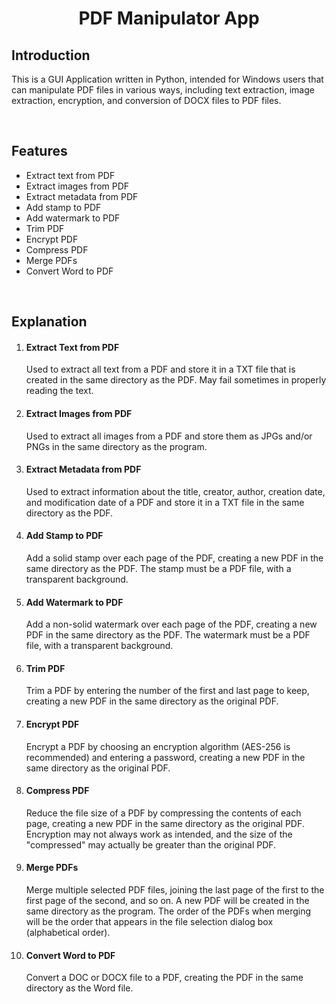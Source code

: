 <h1 align="center">PDF Manipulator App</h1>

<h2>Introduction</h2>
<p>This is a GUI Application written in Python, intended for Windows users that can manipulate PDF files in various ways, including text extraction, image extraction, encryption, and conversion of DOCX files to PDF files.</p>
<br>

<h2>Features</h2>
<ul>
  <li>Extract text from PDF</li>
  <li>Extract images from PDF</li>
  <li>Extract metadata from PDF</li>
  <li>Add stamp to PDF</li>
  <li>Add watermark to PDF</li>
  <li>Trim PDF</li>
  <li>Encrypt PDF</li>
  <li>Compress PDF</li>
  <li>Merge PDFs</li>
  <li>Convert Word to PDF</li>
</ul>
<br>

<h2>Explanation</h2>
<ol type="1">
  <li>
    <h4>Extract Text from PDF</h4>
    <p>Used to extract all text from a PDF and store it in a TXT file that is created in the same directory as the PDF. May fail sometimes in properly reading the text.</p>
  </li>

  <li>
    <h4>Extract Images from PDF</h4>
    <p>Used to extract all images from a PDF and store them as JPGs and/or PNGs in the same directory as the program.</p>
  </li>

  <li>
    <h4>Extract Metadata from PDF</h4>
    <p>Used to extract information about the title, creator, author, creation date, and modification date of a PDF and store it in a TXT file in the same directory as the PDF.</p>
  </li>

  <li>
    <h4>Add Stamp to PDF</h4>
    <p>Add a solid stamp over each page of the PDF, creating a new PDF in the same directory as the PDF. The stamp must be a PDF file, with a transparent background.</p>
  </li>

  <li>
    <h4>Add Watermark to PDF</h4>
    <p>Add a non-solid watermark over each page of the PDF, creating a new PDF in the same directory as the PDF. The watermark must be a PDF file, with a transparent background.</p>
  </li>

  <li>
    <h4>Trim PDF</h4>
    <p>Trim a PDF by entering the number of the first and last page to keep, creating a new PDF in the same directory as the original PDF.</p>
  </li>

  <li>
    <h4>Encrypt PDF</h4>
    <p>Encrypt a PDF by choosing an encryption algorithm (AES-256 is recommended) and entering a password, creating a new PDF in the same directory as the original PDF.</p>
  </li>

  <li>
    <h4>Compress PDF</h4>
    <p>Reduce the file size of a PDF by compressing the contents of each page, creating a new PDF in the same directory as the original PDF. Encryption may not always work as intended, and the size of the "compressed" may actually be greater than the original PDF.</p>
  </li>

  <li>
    <h4>Merge PDFs</h4>
    <p>Merge multiple selected PDF files, joining the last page of the first to the first page of the second, and so on. A new PDF will be created in the same directory as the program. The order of the PDFs when merging will be the order that appears in the file selection dialog box (alphabetical order).</p>
  </li>

  <li>
    <h4>Convert Word to PDF</h4>
    <p>Convert a DOC or DOCX file to a PDF, creating the PDF in the same directory as the Word file.</p>
  </li>
</ol>
